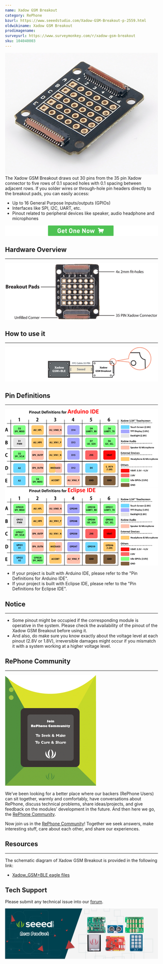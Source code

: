 ```yaml
---
name: Xadow GSM Breakout
category: RePhone
bzurl: https://www.seeedstudio.com/Xadow-GSM-Breakout-p-2559.html
oldwikiname: Xadow GSM Breakout
prodimagename:
surveyurl: https://www.surveymonkey.com/r/xadow-gsm-breakout
sku: 104040003
---
```


![](https://github.com/SeeedDocument/Xadow_GSM_Breakout/raw/master/img/Xadow_GSM_Breakout.JPG)
The Xadow GSM Breakout draws out 30 pins from the 35 pin Xadow connector to five rows of 0.1 spaced holes with 0.1 spacing between adjacent rows. If you solder wires or through-hole pin headers directly to the breakout pads, you can easily access:
- Up to 16 General Purpose Inputs/outputs (GPIOs)
- Interfaces like SPI, I2C, UART, etc.
- Pinout related to peripheral devices like speaker, audio headphone and microphones

[![](https://github.com/SeeedDocument/Wio_Link/raw/master/image/300px-Get_One_Now_Banner.png)](https://www.seeedstudio.com/Xadow-GSM-Breakout-p-2559.html)

## Hardware Overview
---
![](https://github.com/SeeedDocument/Xadow_GSM_Breakout/raw/master/img/Xadow_GSM_Breakout_Overview.png)

## How to use it
---
![](https://github.com/SeeedDocument/Xadow_GSM_Breakout/raw/master/img/Xadow_GSM_Breakout_Usage.png)

## Pin Definitions
---

![](https://github.com/SeeedDocument/Xadow_GSM_Breakout/raw/master/img/GSM_Breakout_for_Arduino_IDE.png)
![](https://github.com/SeeedDocument/Xadow_GSM_Breakout/raw/master/img/GSM_Breakout_for_Eclipse_IDE.png)

- If your project is built with Arduino IDE, please refer to the "Pin Definitions for Arduino IDE".
- If your project is built with Eclipse IDE, please refer to the "Pin Definitions for Eclipse IDE".

## Notice
---
- Some pinout might be occupied if the corresponding module is operative in the system. Please check the availability of the pinout of the Xadow GSM Breakout before using it.
- And also, do make sure you know exactly about the voltage level at each pinout (2.8V or 1.8V), irreversible damages might occur if you mismatch it with a system working at a higher voltage level.

## RePhone Community
---
![](https://github.com/SeeedDocument/Xadow_GSM_Breakout/raw/master/img/300px-RePhone_Community-2.png)

We’ve been looking for a better place where our backers (RePhone Users) can sit together, warmly and comfortably, have conversations about RePhone, discuss technical problems, share ideas/projects, and give feedback on the modules’ development in the future. And then here we go, the [RePhone Community](https://community.seeedstudio.com/discover.html?t=RePhone).

Now join us in the [RePhone Community](https://community.seeedstudio.com/discover.html?t=RePhone)! Together we seek answers, make interesting stuff, care about each other, and share our experiences.

## Resources
---
The schematic diagram of Xadow GSM Breakout is provided in the following link:
- [Xadow_GSM+BLE eagle files](https://github.com/SeeedDocument/Xadow_GSM_Breakout/raw/master/res/Xadow_GSM_Breakout.rar)

## Tech Support
Please submit any technical issue into our [forum](http://forum.seeedstudio.com/). <br /><p style="text-align:center"><a href="https://www.seeedstudio.com/act-4.html" target="_blank"><img src="https://github.com/SeeedDocument/Wiki_Banner/raw/master/new_product.jpg" /></a></p>